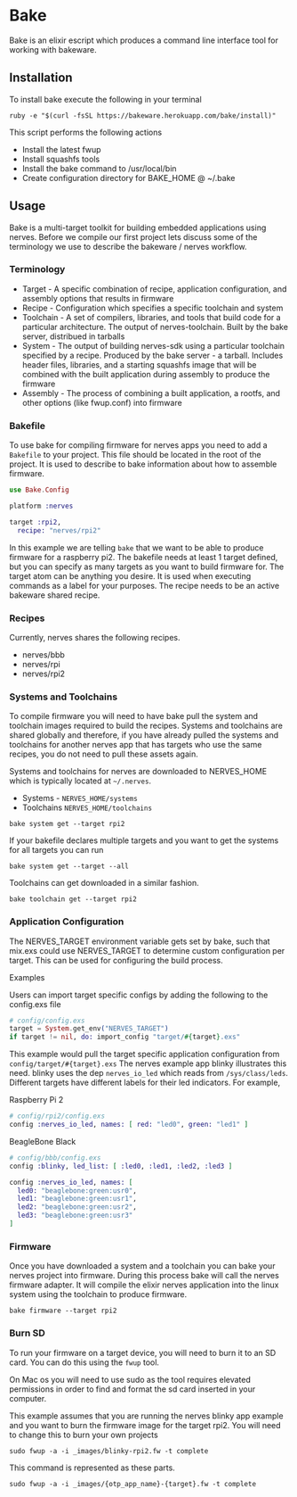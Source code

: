 # Bake

Bake is an elixir escript which produces a command line interface tool for working with bakeware.

## Installation

To install bake execute the following in your terminal
```
ruby -e "$(curl -fsSL https://bakeware.herokuapp.com/bake/install)"
```

This script performs the following actions
* Install the latest fwup
* Install squashfs tools
* Install the bake command to /usr/local/bin
* Create configuration directory for BAKE_HOME @ ~/.bake

## Usage

Bake is a multi-target toolkit for building embedded applications using nerves. Before we compile our first project lets discuss some of the terminology we use to describe the bakeware / nerves workflow.

### Terminology

* Target - A specific combination of recipe, application configuration, and assembly options that results in firmware
* Recipe - Configuration which specifies a specific toolchain and system
* Toolchain - A set of compilers, libraries, and tools that build code for a particular architecture. The output of nerves-toolchain. Built by the bake server, distribued in tarballs
* System - The output of building nerves-sdk using a particular toolchain specified by a recipe.   Produced by the bake server - a tarball.   Includes header files, libraries, and a starting squashfs image that will be combined with the built application during assembly to produce the firmware
* Assembly - The process of combining a built application, a rootfs, and other options (like fwup.conf) into firmware

### Bakefile

To use bake for compiling firmware for nerves apps you need to add a `Bakefile` to your project. This file should be located in the root of the project. It is used to describe to bake information about how to assemble firmware.

```elixir
use Bake.Config

platform :nerves

target :rpi2,
  recipe: "nerves/rpi2"
```

In this example we are telling `bake` that we want to be able to produce firmware for a raspberry pi2. The bakefile needs at least 1 target defined, but you can specify as many targets as you want to build firmware for. The target atom can be anything you desire. It is used when executing commands as a label for your purposes. The recipe needs to be an active bakeware shared recipe.

### Recipes

Currently, nerves shares the following recipes.
* nerves/bbb
* nerves/rpi
* nerves/rpi2

### Systems and Toolchains

To compile firmware you will need to have bake pull the system and toolchain images required to build the recipes. Systems and toolchains are shared globally and therefore, if you have already pulled the systems and toolchains for another nerves app that has targets who use the same recipes, you do not need to pull these assets again.

Systems and toolchains for nerves are downloaded to NERVES_HOME which is typically located at `~/.nerves`.
* Systems - `NERVES_HOME/systems`
* Toolchains `NERVES_HOME/toolchains`

```
bake system get --target rpi2
```

If your bakefile declares multiple targets and you want to get the systems for all targets you can run
```
bake system get --target --all
```

Toolchains can get downloaded in a similar fashion.
```
bake toolchain get --target rpi2
```

### Application Configuration

The NERVES_TARGET environment variable gets set by bake, such that mix.exs could use NERVES_TARGET to determine custom configuration per target.  This can be used for configuring the build process.  

Examples

Users can import target specific configs by adding the following to the config.exs file

```elixir
# config/config.exs
target = System.get_env("NERVES_TARGET")
if target != nil, do: import_config "target/#{target}.exs"
```
This example would pull the target specific application configuration from `config/target/#{target}.exs`
The nerves example app blinky illustrates this need. blinky uses the dep `nerves_io_led` which reads from `/sys/class/leds`. Different targets have different labels for their led indicators.
For example,

Raspberry Pi 2
```elixir
# config/rpi2/config.exs
config :nerves_io_led, names: [ red: "led0", green: "led1" ]
```

BeagleBone Black
```elixir
# config/bbb/config.exs
config :blinky, led_list: [ :led0, :led1, :led2, :led3 ]

config :nerves_io_led, names: [
  led0: "beaglebone:green:usr0",
  led1: "beaglebone:green:usr1",
  led2: "beaglebone:green:usr2",
  led3: "beaglebone:green:usr3"
]
```

### Firmware

Once you have downloaded a system and a toolchain you can bake your nerves project into firmware. During this process bake will call the nerves firmware adapter. It will compile the elixir nerves application into the linux system using the toolchain to produce firmware.

```
bake firmware --target rpi2
```

### Burn SD
To run your firmware on a target device, you will need to burn it to an SD card. You can do this using the `fwup` tool.

On Mac os you will need to use sudo as the tool requires elevated permissions in order to find and format the sd card inserted in your computer.

This example assumes that you are running the nerves blinky app example and you want to burn the firmware image for the target rpi2. You will need to change this to burn your own projects
```
sudo fwup -a -i _images/blinky-rpi2.fw -t complete
```

This command is represented as these parts.
```
sudo fwup -a -i _images/{otp_app_name}-{target}.fw -t complete
```
